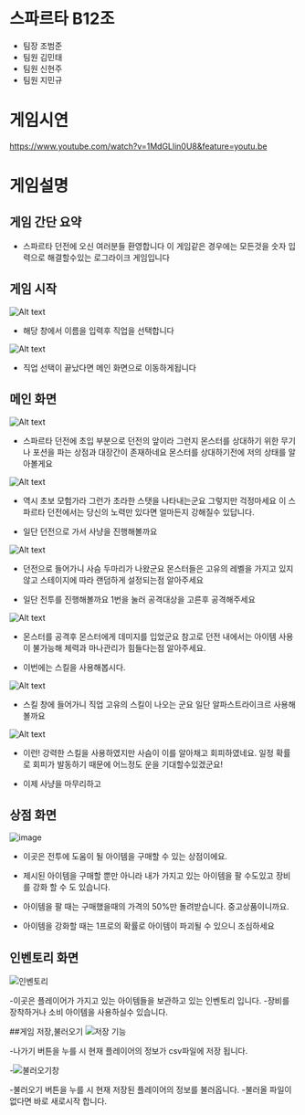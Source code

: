 # 스파르타 B12조

- 팀장 조범준
- 팀원 김민태
- 팀원 신현주
- 팀원 지민규

# 게임시연

<htr>https://www.youtube.com/watch?v=1MdGLlin0U8&feature=youtu.be

# 게임설명

## 게임 간단 요약

 - 스파르타 던전에 오신 여러분들 환영합니다
   이 게임같은 경우에는 모든것을 숫자 입력으로 해결할수있는 로그라이크 게임입니다

## 게임 시작

![Alt text](image-1.png)

 - 해당 창에서 이름을 입력후 직업을 선택합니다

![Alt text](image-2.png)

 - 직업 선택이 끝났다면 메인 화면으로 이동하게됩니다

## 메인 화면

![Alt text](image-3.png)

 - 스파르타 던전에 초입 부분으로 던전의 앞이라 그런지 몬스터를 상대하기 위한 무기나  포션을 파는 상점과 대장간이 존재하네요 몬스터를 상대하기전에 저의 상태를 알아볼게요

 ![Alt text](image-4.png)

 - 역시 초보 모험가라 그런가 초라한 스탯을 나타내는군요 그렇지만 걱정마세요 이 스파르타 던전에서는 당신의 노력만 있다면 얼마든지 강해질수 있답니다.

 - 일단 던전으로 가서 사냥을 진행해볼까요

![Alt text](image-5.png)

  - 던전으로 들어가니 사슴 두마리가 나왔군요 몬스터들은 고유의 레벨을 가지고 있지 않고 스테이지에 따라 랜덤하게 설정되는점 알아주세요
  
  - 일단 전투를 진행해볼까요 1번을 눌러 공격대상을 고른후 공격해주세요

  ![Alt text](image-7.png)
 
  - 몬스터를 공격후 몬스터에게 데미지를 입었군요 참고로 던전 내에서는 아이템 사용이 불가능해 체력과 마나관리가 힘들다는점 알아주세요.

  - 이번에는 스킬을 사용해봅시다.

  ![Alt text](image-8.png)
  
  - 스킬 창에 들어가니 직업 고유의 스킬이 나오는 군요 일단 알파스트라이크르 사용해볼까요

![Alt text](image-9.png)

 - 이런! 강력한 스킬을 사용하였지만 사슴이 이를 알아채고 회피하였네요. 일정 확률로 회피가 발동하기 때문에 어느정도 운을 기대할수있겠군요!

 - 이제 사냥을 마무리하고

## 상점 화면
![image](https://github.com/KimMaYa1/SPT-B12/assets/71755508/e724e83e-69b5-4a22-98e0-413576134b9a)

- 이곳은 전투에 도움이 될 아이템을 구매할 수 있는 상점이에요.
- 제시된 아이템을 구매할 뿐만 아니라 내가 가지고 있는 아이템을 팔 수도있고 장비를 강화 할 수 도 있습니다.

- 아이템을 팔 때는 구매했을때의 가격의 50%만 돌려받습니다. 중고상품이니까요. 
- 아이템을 강화할 때는 1프로의 확률로 아이템이 파괴될 수 있으니 조심하세요


## 인벤토리 화면
![인벤토리](https://github.com/KimMaYa1/SPT-B12/assets/100994140/2c274a2d-fe56-4e4d-ae46-e15ca9fb9ae9)


-이곳은 플레이어가 가지고 있는 아이템들을 보관하고 있는 인벤토리 입니다.
-장비를 장착하거나 소비 아이템을 사용하실수 있습니다.


##게임 저장,불러오기
![저장 기능](https://github.com/KimMaYa1/SPT-B12/assets/100994140/2267ed27-b7af-46c8-b353-1e66b8f5578e)


-나가기 버튼을 누를 시 현재 플레이어의 정보가 csv파일에 저장 됩니다.


-![불러오기창](https://github.com/KimMaYa1/SPT-B12/assets/100994140/3fabe416-ed9e-4d84-a703-08919666e72e)


-불러오기 버튼을 누를 시 현재 저장된 플레이어의 정보를 불러옵니다.
-불러올 파일이 없다면 바로 새로시작 합니다.




